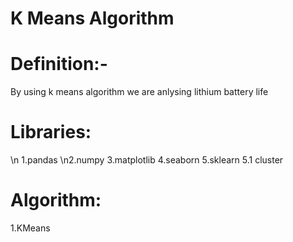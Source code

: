 # K Means Algorithm

# Definition:- 
  By using k means algorithm we are anlysing lithium battery life
# Libraries:
 \n 1.pandas
  \n2.numpy
  3.matplotlib
  4.seaborn
  5.sklearn
    5.1 cluster
# Algorithm:
  1.KMeans 
